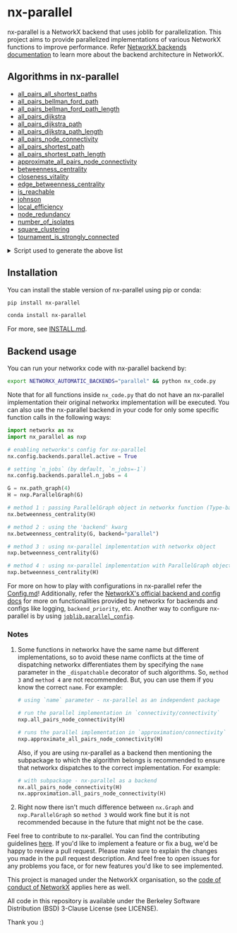 # nx-parallel

nx-parallel is a NetworkX backend that uses joblib for parallelization. This project aims to provide parallelized implementations of various NetworkX functions to improve performance. Refer [NetworkX backends documentation](https://networkx.org/documentation/latest/reference/backends.html) to learn more about the backend architecture in NetworkX.

## Algorithms in nx-parallel

- [all_pairs_all_shortest_paths](https://github.com/networkx/nx-parallel/blob/main/nx_parallel/algorithms/shortest_paths/generic.py#L11)
- [all_pairs_bellman_ford_path](https://github.com/networkx/nx-parallel/blob/main/nx_parallel/algorithms/shortest_paths/weighted.py#L212)
- [all_pairs_bellman_ford_path_length](https://github.com/networkx/nx-parallel/blob/main/nx_parallel/algorithms/shortest_paths/weighted.py#L168)
- [all_pairs_dijkstra](https://github.com/networkx/nx-parallel/blob/main/nx_parallel/algorithms/shortest_paths/weighted.py#L29)
- [all_pairs_dijkstra_path](https://github.com/networkx/nx-parallel/blob/main/nx_parallel/algorithms/shortest_paths/weighted.py#L124)
- [all_pairs_dijkstra_path_length](https://github.com/networkx/nx-parallel/blob/main/nx_parallel/algorithms/shortest_paths/weighted.py#L73)
- [all_pairs_node_connectivity](https://github.com/networkx/nx-parallel/blob/main/nx_parallel/algorithms/connectivity/connectivity.py#L18)
- [all_pairs_shortest_path](https://github.com/networkx/nx-parallel/blob/main/nx_parallel/algorithms/shortest_paths/unweighted.py#L63)
- [all_pairs_shortest_path_length](https://github.com/networkx/nx-parallel/blob/main/nx_parallel/algorithms/shortest_paths/unweighted.py#L19)
- [approximate_all_pairs_node_connectivity](https://github.com/networkx/nx-parallel/blob/main/nx_parallel/algorithms/approximation/connectivity.py#L13)
- [betweenness_centrality](https://github.com/networkx/nx-parallel/blob/main/nx_parallel/algorithms/centrality/betweenness.py#L20)
- [closeness_vitality](https://github.com/networkx/nx-parallel/blob/main/nx_parallel/algorithms/vitality.py#L10)
- [edge_betweenness_centrality](https://github.com/networkx/nx-parallel/blob/main/nx_parallel/algorithms/centrality/betweenness.py#L96)
- [is_reachable](https://github.com/networkx/nx-parallel/blob/main/nx_parallel/algorithms/tournament.py#L13)
- [johnson](https://github.com/networkx/nx-parallel/blob/main/nx_parallel/algorithms/shortest_paths/weighted.py#L256)
- [local_efficiency](https://github.com/networkx/nx-parallel/blob/main/nx_parallel/algorithms/efficiency_measures.py#L10)
- [node_redundancy](https://github.com/networkx/nx-parallel/blob/main/nx_parallel/algorithms/bipartite/redundancy.py#L12)
- [number_of_isolates](https://github.com/networkx/nx-parallel/blob/main/nx_parallel/algorithms/isolate.py#L9)
- [square_clustering](https://github.com/networkx/nx-parallel/blob/main/nx_parallel/algorithms/cluster.py#L11)
- [tournament_is_strongly_connected](https://github.com/networkx/nx-parallel/blob/main/nx_parallel/algorithms/tournament.py#L59)

<details>
<summary>Script used to generate the above list</summary>
  
```
import _nx_parallel as nxp
d = nxp.get_funcs_info() # temporarily add `from .update_get_info import *` to _nx_parallel/__init__.py
for func in d:
    print(f"- [{func}]({d[func]['url']})")
```

</details>

## Installation

You can install the stable version of nx-parallel using pip or conda:

```sh
pip install nx-parallel

conda install nx-parallel
```

For more, see [INSTALL.md](./INSTALL.md).

## Backend usage

You can run your networkx code with nx-parallel backend by:

```sh
export NETWORKX_AUTOMATIC_BACKENDS="parallel" && python nx_code.py
```

Note that for all functions inside `nx_code.py` that do not have an nx-parallel implementation their original networkx implementation will be executed. You can also use the nx-parallel backend in your code for only some specific function calls in the following ways:

```py
import networkx as nx
import nx_parallel as nxp

# enabling networkx's config for nx-parallel
nx.config.backends.parallel.active = True

# setting `n_jobs` (by default, `n_jobs=-1`)
nx.config.backends.parallel.n_jobs = 4

G = nx.path_graph(4)
H = nxp.ParallelGraph(G)

# method 1 : passing ParallelGraph object in networkx function (Type-based dispatching)
nx.betweenness_centrality(H)

# method 2 : using the 'backend' kwarg
nx.betweenness_centrality(G, backend="parallel")

# method 3 : using nx-parallel implementation with networkx object
nxp.betweenness_centrality(G)

# method 4 : using nx-parallel implementation with ParallelGraph object
nxp.betweenness_centrality(H)
```

For more on how to play with configurations in nx-parallel refer the [Config.md](./Config.md)! Additionally, refer the [NetworkX's official backend and config docs](https://networkx.org/documentation/latest/reference/backends.html) for more on functionalities provided by networkx for backends and configs like logging, `backend_priority`, etc. Another way to configure nx-parallel is by using [`joblib.parallel_config`](https://joblib.readthedocs.io/en/latest/generated/joblib.parallel_config.html).

### Notes

1. Some functions in networkx have the same name but different implementations, so to avoid these name conflicts at the time of dispatching networkx differentiates them by specifying the `name` parameter in the `_dispatchable` decorator of such algorithms. So, `method 3` and `method 4` are not recommended. But, you can use them if you know the correct `name`. For example:

   ```py
   # using `name` parameter - nx-parallel as an independent package

   # run the parallel implementation in `connectivity/connectivity`
   nxp.all_pairs_node_connectivity(H)

   # runs the parallel implementation in `approximation/connectivity`
   nxp.approximate_all_pairs_node_connectivity(H)
   ```

   Also, if you are using nx-parallel as a backend then mentioning the subpackage to which the algorithm belongs is recommended to ensure that networkx dispatches to the correct implementation. For example:

   ```py
   # with subpackage - nx-parallel as a backend
   nx.all_pairs_node_connectivity(H)
   nx.approximation.all_pairs_node_connectivity(H)
   ```

2. Right now there isn't much difference between `nx.Graph` and `nxp.ParallelGraph` so `method 3` would work fine but it is not recommended because in the future that might not be the case.

Feel free to contribute to nx-parallel. You can find the contributing guidelines [here](./CONTRIBUTING.md). If you'd like to implement a feature or fix a bug, we'd be happy to review a pull request. Please make sure to explain the changes you made in the pull request description. And feel free to open issues for any problems you face, or for new features you'd like to see implemented.

This project is managed under the NetworkX organisation, so the [code of conduct of NetworkX](https://github.com/networkx/networkx/blob/main/CODE_OF_CONDUCT.rst) applies here as well.

All code in this repository is available under the Berkeley Software Distribution (BSD) 3-Clause License (see LICENSE).

Thank you :)
